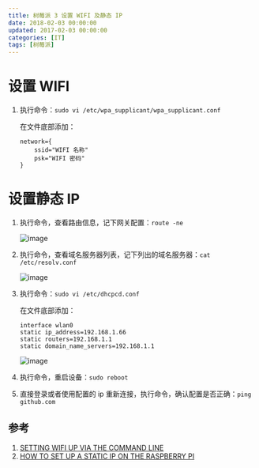 ```yaml
---
title: 树莓派 3 设置 WIFI 及静态 IP
date: 2018-02-03 00:00:00
updated: 2017-02-03 00:00:00
categories: [IT]
tags: [树莓派]
---
```



# 设置 WIFI

1. 执行命令：`sudo vi /etc/wpa_supplicant/wpa_supplicant.conf`

    在文件底部添加：

    ```
    network={
        ssid="WIFI 名称"
        psk="WIFI 密码"
    }
    ```


# 设置静态 IP

1. 执行命令，查看路由信息，记下网关配置：`route -ne`

    ![image](http://victorblog.nos-eastchina1.126.net/2002/route.png)

1. 执行命令，查看域名服务器列表，记下列出的域名服务器：`cat /etc/resolv.conf`

    ![image](http://victorblog.nos-eastchina1.126.net/2002/resolv.png)

1. 执行命令：`sudo vi /etc/dhcpcd.conf`

    在文件底部添加：

    ```
    interface wlan0
    static ip_address=192.168.1.66
    static routers=192.168.1.1
    static domain_name_servers=192.168.1.1
    ```

    ![image](http://victorblog.nos-eastchina1.126.net/2002/dhcpcd.png)

1. 执行命令，重启设备：`sudo reboot`

1. 直接登录或者使用配置的 ip 重新连接，执行命令，确认配置是否正确：`ping github.com`


参考
----

1. [SETTING WIFI UP VIA THE COMMAND LINE](https://www.raspberrypi.org/documentation/configuration/wireless/wireless-cli.md)
1. [HOW TO SET UP A STATIC IP ON THE RASPBERRY PI](http://www.circuitbasics.com/how-to-set-up-a-static-ip-on-the-raspberry-pi)
